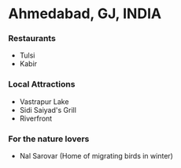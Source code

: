 # Ahmedabad, GJ, INDIA

### Restaurants
- Tulsi
- Kabir

### Local Attractions
- Vastrapur Lake
- Sidi Saiyad's Grill
- Riverfront

### For the nature lovers
- Nal Sarovar (Home of migrating birds in winter)
